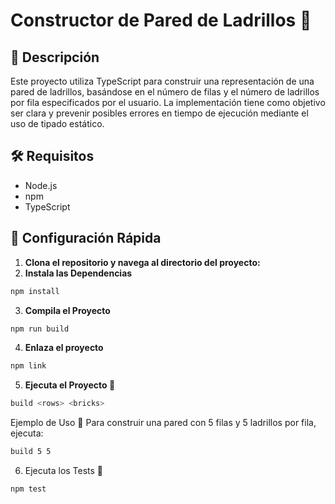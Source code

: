# Constructor de Pared de Ladrillos 🧱

## 📘 Descripción
Este proyecto utiliza TypeScript para construir una representación de una pared de ladrillos, basándose en el número de filas y el número de ladrillos por fila especificados por el usuario. La implementación tiene como objetivo ser clara y prevenir posibles errores en tiempo de ejecución mediante el uso de tipado estático.

## 🛠 Requisitos
- Node.js
- npm
- TypeScript

## 🚀 Configuración Rápida
1. **Clona el repositorio y navega al directorio del proyecto:**
2. **Instala las Dependencias**
```sh
npm install
```
3. **Compila el Proyecto**
```sh
npm run build
```
4. **Enlaza el proyecto**
```sh
npm link
```
5. **Ejecuta el Proyecto 🚀**
```sh
build <rows> <bricks>
```
Ejemplo de Uso 🌟
Para construir una pared con 5 filas y 5 ladrillos por fila, ejecuta:
```sh
build 5 5
```
6. Ejecuta los Tests 🧪
```sh
npm test
```
